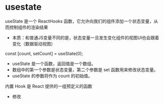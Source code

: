 # usestate
 useState 是一个 ReactHooks 函数，它允许向我们的组件添加一个状态变量，从而控制组件的渲染结果
  - 本质：和普通JS变量不同的是，状态变量一旦发生变化组件的视图UI也会跟着变化（数据驱动视图）

const [count, setCount] = useState(0);
  -  useState 是一个函数，返回值是一个数组。
  -  数组中的第一个参数是状态变量，第二个参数是 set 函数用来修改状态变量。
  -  useState 的参数将作为 count 的初始值。



内置 Hook 是 React 提供的一组预定义的函数



- 修改